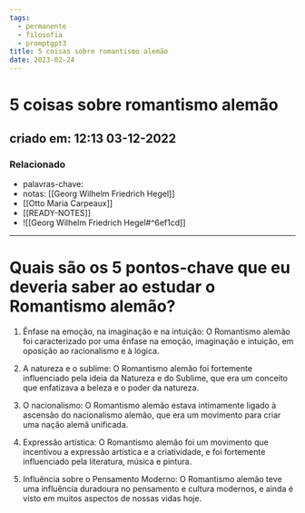 ```yaml
---
tags:
  - permanente
  - filosofia
  - promptgpt3
title: 5 coisas sobre romantismo alemão
date: 2023-02-24
---
```


# 5 coisas sobre romantismo alemão

## criado em: 12:13 03-12-2022

### Relacionado

- palavras-chave: 
- notas: [[Georg Wilhelm Friedrich Hegel]]
- [[Otto Maria Carpeaux]]
- [[READY-NOTES]]
- ![[Georg Wilhelm Friedrich Hegel#^6ef1cd]]
---

# Quais são os 5 pontos-chave que eu deveria saber ao estudar o Romantismo alemão?

1. Ênfase na emoção, na imaginação e na intuição: O Romantismo alemão foi caracterizado por uma ênfase na emoção, imaginação e intuição, em oposição ao racionalismo e à lógica.

2. A natureza e o sublime: O Romantismo alemão foi fortemente influenciado pela ideia da Natureza e do Sublime, que era um conceito que enfatizava a beleza e o poder da natureza.

3. O nacionalismo: O Romantismo alemão estava intimamente ligado à ascensão do nacionalismo alemão, que era um movimento para criar uma nação alemã unificada.

4. Expressão artística: O Romantismo alemão foi um movimento que incentivou a expressão artística e a criatividade, e foi fortemente influenciado pela literatura, música e pintura.

5. Influência sobre o Pensamento Moderno: O Romantismo alemão teve uma influência duradoura no pensamento e cultura modernos, e ainda é visto em muitos aspectos de nossas vidas hoje.

